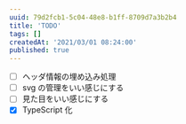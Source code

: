 ```yaml
---
uuid: 79d2fcb1-5c04-48e8-b1ff-8709d7a3b2b4
title: 'TODO'
tags: []
createdAt: '2021/03/01 08:24:00'
published: true
---
```


- [ ] ヘッダ情報の埋め込み処理
- [ ] svg の管理をいい感じにする
- [ ] 見た目をいい感じにする
- [x] TypeScript 化
